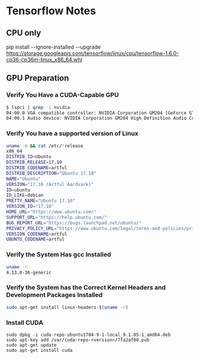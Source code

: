 # Tensorflow Notes

## CPU only

pip install --ignore-installed --upgrade \
https://storage.googleapis.com/tensorflow/linux/cpu/tensorflow-1.6.0-cp36-cp36m-linux_x86_64.whl

## GPU Preparation

### Verify You Have a CUDA-Capable GPU

```bash
$ lspci | grep -i nvidia
04:00.0 VGA compatible controller: NVIDIA Corporation GM204 [GeForce GTX 970] (rev a1)
04:00.1 Audio device: NVIDIA Corporation GM204 High Definition Audio Controller (rev a1)
```

### Verify You have a supported version of Linux

```bash
uname -m && cat /etc/*release
x86_64
DISTRIB_ID=Ubuntu
DISTRIB_RELEASE=17.10
DISTRIB_CODENAME=artful
DISTRIB_DESCRIPTION="Ubuntu 17.10"
NAME="Ubuntu"
VERSION="17.10 (Artful Aardvark)"
ID=ubuntu
ID_LIKE=debian
PRETTY_NAME="Ubuntu 17.10"
VERSION_ID="17.10"
HOME_URL="https://www.ubuntu.com/"
SUPPORT_URL="https://help.ubuntu.com/"
BUG_REPORT_URL="https://bugs.launchpad.net/ubuntu/"
PRIVACY_POLICY_URL="https://www.ubuntu.com/legal/terms-and-policies/privacy-policy"
VERSION_CODENAME=artful
UBUNTU_CODENAME=artful
```


### Verify the System Has gcc Installed

```bash
uname -r
4.13.0-36-generic
```


### Verify the System has the Correct Kernel Headers and Development Packages Installed


```bash
sudo apt-get install linux-headers-$(uname -r)
```


### Install CUDA

```
sudo dpkg -i cuda-repo-ubuntu1704-9-1-local_9.1.85-1_amd64.deb
sudo apt-key add /var/cuda-repo-<version>/7fa2af80.pub
sudo apt-get update
sudo apt-get install cuda
```
